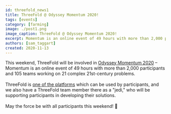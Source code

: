 ```yaml
---
id: threefold_news1
title: ThreeFold @ Odyssey Momentum 2020!
tags: [events]
category: [farming]
image: ./post1.png
image_caption: ThreeFold @ Odyssey Momentum 2020!
excerpt: Momentum is an online event of 49 hours with more than 2,000 participants and 105 teams working on 21 complex 21st-century problems.
authors: [sam_taggart]
created: 2020-11-13
---
```


This weekend, ThreeFold will be involved in [Odyssey Momentum 2020](https://www.odyssey.org/momentum/) – Momentum is an online event of 49 hours with more than 2,000 participants and 105 teams working on 21 complex 21st-century problems.
<br/>
<br/>
ThreeFold is [one of the platforms](https://gitlab.com/digicampus/ssi/ssi-overview) which can be used by participants, and we also have a ThreeFold team member there as a "jedi," who will be supporting participants in developing their solutions.
<br/>
<br/>
May the force be with all participants this weekend! 🙏
